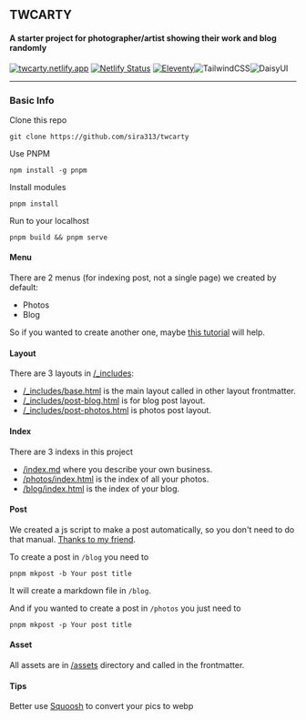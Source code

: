 ## TWCARTY
#### A starter project for photographer/artist showing their work and blog randomly
[![twcarty.netlify.app](https://img.shields.io/badge/LIVE-twcarty.netlify.app-blue?style=for-the-badge)](https://twcarty.netlify.app/) [![Netlify Status](https://img.shields.io/badge/deploy-passing-green?style=for-the-badge)](https://app.netlify.com/sites/twcarty/deploys) [![Eleventy](https://a11ybadges.com/badge/?logo=eleventy)](https://www.11ty.dev/)![TailwindCSS](https://img.shields.io/badge/tailwindcss-%2338B2AC.svg?style=for-the-badge&logo=tailwind-css&logoColor=white)![DaisyUI](https://img.shields.io/badge/daisyui-5A0EF8?style=for-the-badge&logo=daisyui&logoColor=white)

---

### Basic Info
Clone this repo
```
git clone https://github.com/sira313/twcarty
```
Use PNPM
```
npm install -g pnpm
```
Install modules
```
pnpm install
```
Run to your localhost 
```
pnpm build && pnpm serve
```

#### Menu
There are 2 menus (for indexing post, not a single page) we created by default:
- Photos
- Blog

So if you wanted to create another one, maybe [this tutorial](https://www.youtube.com/watch?v=kzf9A9tkkl4) will help.
#### Layout
There are 3 layouts in [/_includes](/_includes/):
- [/_includes/base.html](/_includes/base.html) is the main layout called in other layout frontmatter.
- [/_includes/post-blog.html](/_includes/post-blog.html) is for blog post layout.
- [/_includes/post-photos.html](/_includes/post-photos.html) is photos post layout.
#### Index
There are 3 indexs in this project
- [/index.md](/index.md) where you describe your own business.
- [/photos/index.html](/photos/index.html) is the index of all your photos.
- [/blog/index.html](/blog/index.html) is the index of your blog.
#### Post
We created a js script to make a post automatically, so you don't need to do that manual. [Thanks to my friend](https://github.com/mustofa-id).

To create a post in `/blog` you need to
```
pnpm mkpost -b Your post title
```
It will create a markdown file in `/blog`.

And if you wanted to create a post in `/photos` you just need to
```
pnpm mkpost -p Your post title
```
#### Asset
All assets are in [/assets](/assets/) directory and called in the frontmatter.
#### Tips
Better use [Squoosh](https://squoosh.app/) to convert your pics to webp
